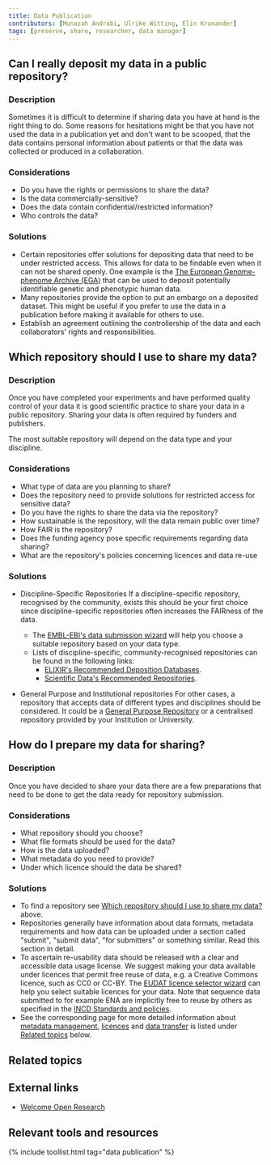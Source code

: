 ```yaml
---
title: Data Publication
contributors: [Munazah Andrabi, Ulrike Witting, Elin Kronander]
tags: [preserve, share, researcher, data manager]
---
```



## Can I really deposit my data in a public repository?

### Description
Sometimes it is difficult to determine if sharing data you have at hand is the right thing to do. Some reasons for hesitations might be that you have not used the data in a publication yet and don't want to be scooped, that the data contains personal information about patients or that the data was collected or produced in a collaboration.

### Considerations
* Do you have the rights or permissions to share the data?
* Is the data commercially-sensitive?
* Does the data contain confidential/restricted information?
* Who controls the data?

### Solutions
* Certain repositories offer solutions for depositing data that need to be under restricted access. This allows for data to be findable even when it can not be shared openly. One example is the [The European Genome-phenome Archive (EGA)](https://ega-archive.org/) that can be used to deposit potentially identifiable genetic and phenotypic human data.
* Many repositories provide the option to put an embargo on a deposited dataset. This might be useful if you prefer to use the data in a publication before making it available for others to use.
* Establish an agreement outlining the controllership of the data and each collaborators' rights and responsibilities.

## Which repository should I use to share my data?

### Description
Once you have completed your experiments and have performed quality control of your data it is good scientific practice to share your data in a public repository. Sharing your data is often required by funders and publishers.

The most suitable repository will depend on the data type and your discipline.

### Considerations
  * What type of data are you planning to share?
  * Does the repository need to provide solutions for restricted access for sensitive data?
  * Do you have the rights to share the data via the repository?
  * How sustainable is the repository, will the data remain public over time?
  * How FAIR is the repository?
  * Does the funding agency pose specific requirements regarding data sharing?
  * What are the repository's policies concerning licences and data re-use

### Solutions
* Discipline-Specific Repositories
If a discipline-specific repository, recognised by the community, exists this should be your first choice since discipline-specific repositories often increases the FAIRness of the data.
  * The [EMBL-EBI's data submission wizard](https://www.ebi.ac.uk/submission/) will help you choose a suitable repository based on your data type.
  * Lists of discipline-specific, community-recognised repositories can be found in the following links:
    * [ELIXIR's Recommended Deposition Databases](https://elixir-europe.org/platforms/data/elixir-deposition-databases).
    * [Scientific Data's Recommended Repositories](https://www.nature.com/sdata/policies/repositories).


* General Purpose and Institutional repositories
For other cases, a repository that accepts data of different types and disciplines should be considered. It could be a [General Purpose Repository](https://www.nature.com/sdata/policies/repositories#general) or a centralised repository provided by your Institution or University.



## How do I prepare my data for sharing?

### Description
Once you have decided to share your data there are a few preparations that need to be done to get the data ready for repository submission.

### Considerations
  * What repository should you choose?
  * What file formats should be used for the data?
  * How is the data uploaded?
  * What metadata do you need to provide?
  * Under which licence should the data be shared?

### Solutions
  * To find a repository see [Which repository should I use to share my data?](#which-repository-should-i-use-to-share-my-data) above.
  * Repositories generally have information about data formats, metadata requirements and how data can be uploaded under a section called "submit", "submit data", "for submitters" or something similar. Read this section in detail.
  * To ascertain re-usability data should be released with a clear and accessible data usage license. We suggest making your data available under licences that permit free reuse of data, e.g. a Creative Commons licence, such as CC0 or CC-BY. The [EUDAT licence selector wizard](https://ufal.github.io/public-license-selector/) can help you select suitable licences for your data. Note that sequence data submitted to for example ENA are implicitly free to reuse by others as specified in the [INCD Standards and policies](https://www.ebi.ac.uk/ena/browser/about/policies).
  * See the corresponding page for more detailed information about [metadata management](metadata_management), [licences](licensing) and [data transfer](data_transfer) is listed under [Related topics](#related-topics) below.

## Related topics

## External links
* [Welcome Open Research](https://wellcomeopenresearch.org/for-authors/data-guidelines)

## Relevant tools and resources

{% include toollist.html tag="data publication" %}
